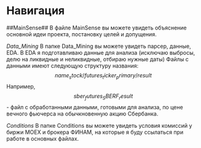 # Навигация 

##MainSense##
В файле MainSense вы можете увидеть объяснение основной идеи проекта, постановку целей и допущения.

*Data_Mining*
В папке Data_Mining вы можете увидеть парсер, данные, EDA. В EDA я подготавливаю данные для анализа (исключаю выбросы, делю на ликвидные и неликвидные, отбираю нужные даты)
Файлы с данными имеют следующую структуру названия:
$$name_stock/futures_ticker_primary/result$$
Например, $$sber_futures_SBERF_result$$ - файл с обработанными данными, готовыми для анализа, по цене вечного фьючерса на обычкновенную акцию Сбербанка. 

*Conditions*
В папке Conditions вы можете увидеть условия комиссий у биржи MOEX и брокера ФИНАМ, на которые я буду ссылаться при работе в основных файлах.

